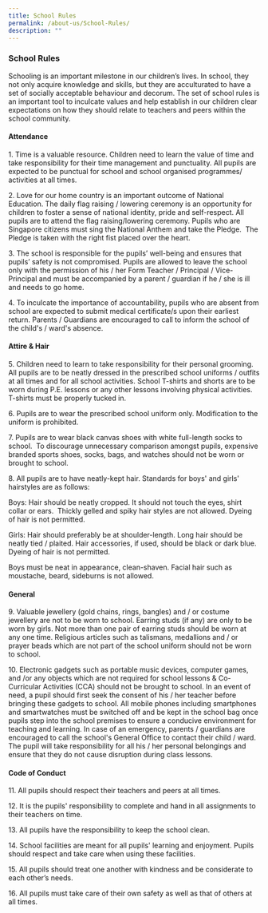 ```yaml
---
title: School Rules
permalink: /about-us/School-Rules/
description: ""
---
```

### School Rules
Schooling is an important milestone in our children’s lives. In school, they not only acquire knowledge and skills, but they are acculturated to have a set of socially acceptable behaviour and decorum. The set of school rules is an important tool to inculcate values and help establish in our children clear expectations on how they should relate to teachers and peers within the school community.

#### Attendance
1\. Time is a valuable resource. Children need to learn the value of time and take responsibility for their time management and punctuality. All pupils are expected to be punctual for school and school organised programmes/ activities at all times.

2\. Love for our home country is an important outcome of National Education. The daily flag raising / lowering ceremony is an opportunity for children to foster a sense of national identity, pride and self-respect. All pupils are to attend the flag raising/lowering ceremony. Pupils who are Singapore citizens must sing the National Anthem and take the Pledge.  The Pledge is taken with the right fist placed over the heart.

3\. The school is responsible for the pupils’ well-being and ensures that pupils’ safety is not compromised. Pupils are allowed to leave the school only with the permission of his / her Form Teacher / Principal / Vice-Principal and must be accompanied by a parent / guardian if he / she is ill and needs to go home.

4\. To inculcate the importance of accountability, pupils who are absent from school are expected to submit medical certificate/s upon their earliest return. Parents / Guardians are encouraged to call to inform the school of the child's / ward's absence.

#### Attire & Hair
5\. Children need to learn to take responsibility for their personal grooming. All pupils are to be neatly dressed in the prescribed school uniforms / outfits at all times and for all school activities. School T-shirts and shorts are to be worn during P.E. lessons or any other lessons involving physical activities. T-shirts must be properly tucked in.

6\. Pupils are to wear the prescribed school uniform only. Modification to the uniform is prohibited.

7\. Pupils are to wear black canvas shoes with white full-length socks to school.  To discourage unnecessary comparison amongst pupils, expensive branded sports shoes, socks, bags, and watches should not be worn or brought to school.

8\. All pupils are to have neatly-kept hair. Standards for boys' and girls' hairstyles are as follows:

Boys: Hair should be neatly cropped. It should not touch the eyes, shirt collar or ears.  Thickly gelled and spiky hair styles are not allowed. Dyeing of hair is not permitted.

Girls: Hair should preferably be at shoulder-length. Long hair should be neatly tied / plaited. Hair accessories, if used, should be black or dark blue. Dyeing of hair is not permitted.

Boys must be neat in appearance, clean-shaven. Facial hair such as moustache, beard, sideburns is not allowed.

#### General
9\. Valuable jewellery (gold chains, rings, bangles) and / or costume jewellery are not to be worn to school. Earring studs (if any) are only to be worn by girls. Not more than one pair of earring studs should be worn at any one time. Religious articles such as talismans, medallions and / or prayer beads which are not part of the school uniform should not be worn to school.

10\. Electronic gadgets such as portable music devices, computer games, and /or any objects which are not required for school lessons & Co-Curricular Activities (CCA) should not be brought to school. In an event of need, a pupil should first seek the consent of his / her teacher before bringing these gadgets to school. All mobile phones including smartphones and smartwatches must be switched off and be kept in the school bag once pupils step into the school premises to ensure a conducive environment for teaching and learning. In case of an emergency, parents / guardians are encouraged to call the school's General Office to contact their child / ward. The pupil will take responsibility for all his / her personal belongings and ensure that they do not cause disruption during class lessons.

#### Code of Conduct
11\. All pupils should respect their teachers and peers at all times. 

12\. It is the pupils' responsibility to complete and hand in all assignments to their teachers on time.

13\. All pupils have the responsibility to keep the school clean.

14\. School facilities are meant for all pupils' learning and enjoyment. Pupils should respect and take care when using these facilities.

15\. All pupils should treat one another with kindness and be considerate to each other’s needs.

16\. All pupils must take care of their own safety as well as that of others at all times.